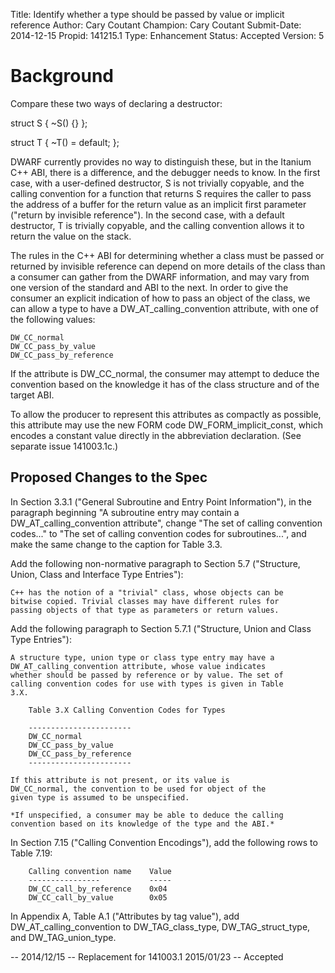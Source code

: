 Title:       Identify whether a type should be passed by value or implicit reference
Author:      Cary Coutant
Champion:    Cary Coutant
Submit-Date: 2014-12-15
Propid:      141215.1
Type:        Enhancement
Status:      Accepted
Version:     5

Background
==========

Compare these two ways of declaring a destructor:

struct S {
   ~S() {}
};

struct T {
   ~T() = default;
};

DWARF currently provides no way to distinguish these, but in the
Itanium C++ ABI, there is a difference, and the debugger needs to
know. In the first case, with a user-defined destructor, S is not
trivially copyable, and the calling convention for a function
that returns S requires the caller to pass the address of a
buffer for the return value as an implicit first parameter
("return by invisible reference"). In the second case, with a
default destructor, T is trivially copyable, and the calling
convention allows it to return the value on the stack.

The rules in the C++ ABI for determining whether a class must be
passed or returned by invisible reference can depend on more
details of the class than a consumer can gather from the DWARF
information, and may vary from one version of the standard and
ABI to the next. In order to give the consumer an explicit
indication of how to pass an object of the class, we can allow a
type to have a DW_AT_calling_convention attribute, with one of
the following values:

    DW_CC_normal
    DW_CC_pass_by_value
    DW_CC_pass_by_reference

If the attribute is DW_CC_normal, the consumer may attempt to
deduce the convention based on the knowledge it has of the class
structure and of the target ABI.

To allow the producer to represent this attributes as compactly
as possible, this attribute may use the new FORM code
DW_FORM_implicit_const, which encodes a constant value directly
in the abbreviation declaration. (See separate issue 141003.1c.)

Proposed Changes to the Spec
----------------------------

In Section 3.3.1 ("General Subroutine and Entry Point
Information"), in the paragraph beginning "A subroutine entry may
contain a DW_AT_calling_convention attribute", change "The set of
calling convention codes..." to "The set of calling convention
codes for subroutines...", and make the same change to the
caption for Table 3.3.

Add the following non-normative paragraph to Section 5.7
("Structure, Union, Class and Interface Type Entries"):

    C++ has the notion of a "trivial" class, whose objects can be
    bitwise copied. Trivial classes may have different rules for
    passing objects of that type as parameters or return values.

Add the following paragraph to Section 5.7.1 ("Structure, Union
and Class Type Entries"):

    A structure type, union type or class type entry may have a
    DW_AT_calling_convention attribute, whose value indicates
    whether should be passed by reference or by value. The set of
    calling convention codes for use with types is given in Table
    3.X.

        Table 3.X Calling Convention Codes for Types

        -----------------------
        DW_CC_normal
        DW_CC_pass_by_value
        DW_CC_pass_by_reference
        -----------------------

    If this attribute is not present, or its value is
    DW_CC_normal, the convention to be used for object of the
    given type is assumed to be unspecified.

    *If unspecified, a consumer may be able to deduce the calling
    convention based on its knowledge of the type and the ABI.*

In Section 7.15 ("Calling Convention Encodings"), add the following rows
to Table 7.19:

        Calling convention name    Value
        ----------------           -----
        DW_CC_call_by_reference    0x04
        DW_CC_call_by_value        0x05

In Appendix A, Table A.1 ("Attributes by tag value"), add
DW_AT_calling_convention to DW_TAG_class_type,
DW_TAG_struct_type, and DW_TAG_union_type.

--
2014/12/15 -- Replacement for 141003.1
2015/01/23 -- Accepted
